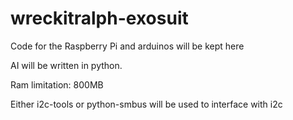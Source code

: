 # wreckitralph-exosuit

Code for the Raspberry Pi and arduinos will be kept here

AI will be written in python.

Ram limitation: 800MB

Either i2c-tools or python-smbus will be used to interface with i2c
